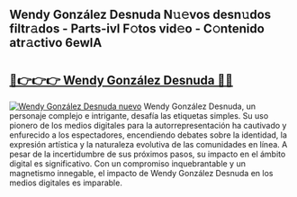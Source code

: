 ## Wendy González Desnuda N𝚞𝚎vos desn𝚞dos filtr𝚊dos - Parts-ivl F𝚘tos vid𝚎o - C𝚘ntenido atr𝚊ctivo 6ewlA

# <h2><a href="http://mbctzq0.tromn.icu/?c=Wendy+Gonz%c3%a1lez+Desnuda">🔗👉👉👉 Wendy González Desnuda 🔗🔗</a></h2>

[![Wendy González Desnuda nuevo](https://i.imgur.com/pEAQMta.gif)](http://mbctzq0.tromn.icu/?c=Wendy+Gonz%c3%a1lez+Desnuda)
Wendy González Desnuda, un personaje complejo e intrigante, desafía las etiquetas simples. Su uso pionero de los medios digitales para la autorrepresentación ha cautivado y enfurecido a los espectadores, encendiendo debates sobre la identidad, la expresión artística y la naturaleza evolutiva de las comunidades en línea. A pesar de la incertidumbre de sus próximos pasos, su impacto en el ámbito digital es significativo. Con un compromiso inquebrantable y un magnetismo innegable, el impacto de Wendy González Desnuda en los medios digitales es imparable.
